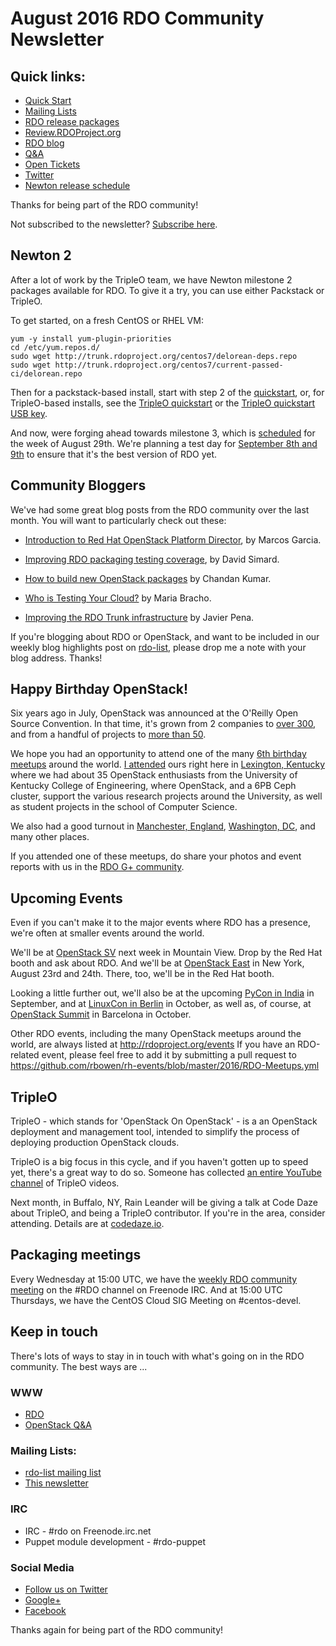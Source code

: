 # August 2016 RDO Community Newsletter

## Quick links:

* [Quick Start](http://rdoproject.org/quickstart)
* [Mailing Lists](https://www.rdoproject.org/community/mailing-lists/)
* [RDO release packages](https://trunk.rdoproject.org/)
* [Review.RDOProject.org](http://review.rdoproject.org/)
* [RDO blog](http://rdoproject.org/blog)
* [Q&A](http://ask.openstack.org/)
* [Open Tickets](http://tm3.org/rdobugs)
* [Twitter](http://twitter.com/rdocommunity)
* [Newton release schedule](http://releases.openstack.org/newton/schedule.html)

Thanks for being part of the RDO community!

Not subscribed to the newsletter? [Subscribe here](http://www.redhat.com/mailman/listinfo/rdo-newsletter).

## Newton 2

After a lot of work by the TripleO team, we have Newton milestone 2
packages available for RDO. To give it a try, you can use either
Packstack or TripleO.

To get started, on a fresh CentOS or RHEL VM:

    yum -y install yum-plugin-priorities
    cd /etc/yum.repos.d/
    sudo wget http://trunk.rdoproject.org/centos7/delorean-deps.repo
    sudo wget http://trunk.rdoproject.org/centos7/current-passed-ci/delorean.repo

Then for a packstack-based install, start with step 2 of the
[quickstart](https://www.rdoproject.org/install/packstack/), or, for
TripleO-based installs, see the [TripleO
quickstart](https://www.rdoproject.org/tripleo/) or the [TripleO
quickstart USB key](https://www.rdoproject.org/tripleo/oooq-usbkey/).

And now, were forging ahead towards milestone 3, which is 
[scheduled](http://releases.openstack.org/newton/schedule.html) for the
week of August 29th. We're planning a test day for [September 8th and
9th](https://www.rdoproject.org/testday/newton/milestone3) to ensure
that it's the best version of RDO yet.

## Community Bloggers

We've had some great blog posts from the RDO community over the last
month. You will want to particularly check out these:

* [Introduction to Red Hat OpenStack Platform Director](http://tm3.org/83), by Marcos Garcia.

* [Improving RDO packaging testing coverage](http://tm3.org/7y), by David Simard.

* [How to build new OpenStack packages](http://tm3.org/7-) by Chandan Kumar.

* [Who is Testing Your Cloud?](http://tm3.org/7k) by Maria Bracho.

* [Improving the RDO Trunk infrastructure](http://tm3.org/7n) by Javier Pena.

If you're blogging about RDO or OpenStack, and want to be included in
our weekly blog highlights post on
[rdo-list](https://www.redhat.com/mailman/listinfo/rdo-list), please
drop me a note with your blog address. Thanks!

## Happy Birthday OpenStack!

Six years ago in July, OpenStack was announced at the O'Reilly Open
Source Convention. In that time, it's grown from 2 companies to [over
300](https://www.openstack.org/foundation/companies/),
and from a handful of projects to [more than
50](http://git.openstack.org/cgit/openstack/governance/tree/reference/projects.yaml).

We hope you had an opportunity to attend one of the many [6th birthday
meetups](https://goo.gl/mmRtXi) around the world. [I
attended](https://photos.google.com/share/AF1QipPfBEdr9uDhnKCjUGvk43v_JvEUeth7PWmBqREhfL6H3i3VmfFotMsoQ1wUhNbXGA?key=bDVzejloamVmMVFtRXZTZ3hudTJQbGdXUnZQMlZR)
ours right here in [Lexington,
Kentucky](http://www.meetup.com/OpenStack-Kentucky/events/232204499/)
where we had about 35 OpenStack enthusiasts from the University of
Kentucky College of Engineering, where OpenStack, and a 6PB Ceph
cluster, support the various research projects around the University, as
well as student projects in the school of Computer Science.

We also had a good turnout in [Manchester,
England](http://www.meetup.com/Manchester-OpenStack-Meetup/events/232048418/),
[Washington, DC](http://www.meetup.com/OpenStackDC/events/231785648/),
and many other places.

If you attended one of these meetups, do share your photos and event
reports with us in the [RDO G+ community](http://tm3.org/rdogplus).

## Upcoming Events 

Even if you can't make it to the major events where RDO has a presence,
we're often at smaller events around the world.

We'll be at [OpenStack SV](https://www.openstacksv.com/) next week in
Mountain View. Drop by the Red Hat booth and ask about RDO. And we'll be
at [OpenStack East](http://www.openstackeast.com/) in New York, August
23rd and 24th. There, too, we'll be in the Red Hat booth.

Looking a little further out, we'll also be at the upcoming [PyCon in
India](https://in.pycon.org/2016/) in September, and at [LinuxCon in
Berlin](http://events.linuxfoundation.org/events/linuxcon-europe) in
October, as well as, of course, at [OpenStack
Summit](https://www.openstack.org/summit) in Barcelona in October.

Other RDO events, including the many OpenStack meetups around the
world, are always listed at http://rdoproject.org/events  If you have
an RDO-related event, please feel free to add it by submitting a pull
request to
https://github.com/rbowen/rh-events/blob/master/2016/RDO-Meetups.yml

## TripleO

TripleO - which stands for 'OpenStack On OpenStack' - is a an OpenStack
deployment and management tool, intended to simplify the process of
deploying production OpenStack clouds.

TripleO is a big focus in this cycle, and if you haven't gotten up to
speed yet, there's a great way to do so. Someone has collected [an
entire YouTube
channel](https://www.youtube.com/channel/UCNGDxZGwUELpgaBoLvABsTA/) of
TripleO videos.

Next month, in Buffalo, NY, Rain Leander will be giving a talk at Code
Daze about TripleO, and being a TripleO contributor. If you're in the
area, consider attending. Details are at
[codedaze.io](http://www.codedaze.io/).

## Packaging meetings 

Every Wednesday at 15:00 UTC, we have the [weekly RDO community
meeting](https://etherpad.openstack.org/p/RDO-Meeting)
on the #RDO channel on Freenode IRC. And at 15:00 UTC Thursdays, we
have the CentOS Cloud SIG Meeting on #centos-devel.

## Keep in touch 

There's lots of ways to stay in in touch with what's going on in the
RDO community. The best ways are ...

### WWW 
* [RDO](http://rdoproject.org/)
* [OpenStack Q&A](http://ask.openstack.org/ )

### Mailing Lists: 
* [rdo-list mailing list](http://www.redhat.com/mailman/listinfo/rdo-list )
* [This newsletter](http://www.redhat.com/mailman/listinfo/rdo-newsletter )

### IRC 
* IRC - #rdo on Freenode.irc.net
* Puppet module development - #rdo-puppet

### Social Media
* [Follow us on Twitter](http://twitter.com/rdocommunity )
* [Google+](http://tm3.org/rdogplus )
* [Facebook](http://facebook.com/rdocommunity)

Thanks again for being part of the RDO community!

